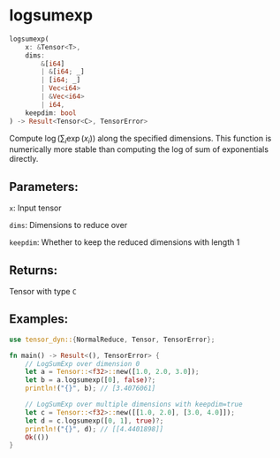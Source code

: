 # logsumexp
```rust
logsumexp(
    x: &Tensor<T>, 
    dims: 
        &[i64]
        | &[i64; _]
        | [i64; _] 
        | Vec<i64> 
        | &Vec<i64>
        | i64, 
    keepdim: bool
) -> Result<Tensor<C>, TensorError>
```
Compute $\log(\sum_{i} \exp(x_i))$ along the specified dimensions. This function is numerically more stable than computing the log of sum of exponentials directly.

## Parameters:
`x`: Input tensor

`dims`: Dimensions to reduce over

`keepdim`: Whether to keep the reduced dimensions with length 1

## Returns:
Tensor with type `C`

## Examples:
```rust
use tensor_dyn::{NormalReduce, Tensor, TensorError};

fn main() -> Result<(), TensorError> {
    // LogSumExp over dimension 0
    let a = Tensor::<f32>::new([1.0, 2.0, 3.0]);
    let b = a.logsumexp([0], false)?;
    println!("{}", b); // [3.4076061]

    // LogSumExp over multiple dimensions with keepdim=true
    let c = Tensor::<f32>::new([[1.0, 2.0], [3.0, 4.0]]);
    let d = c.logsumexp([0, 1], true)?;
    println!("{}", d); // [[4.4401898]]
    Ok(())
}
```